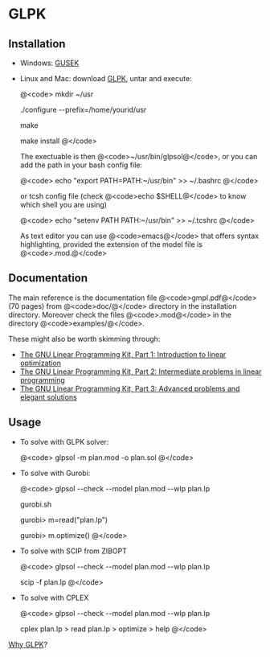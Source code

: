 GLPK
====

Installation
------------

-   Windows: [GUSEK](http://gusek.sourceforge.net/gusek.html)

-   Linux and Mac: download [GLPK](http://www.gnu.org/software/glpk/),
    untar and execute:

    @\<code\> mkdir \~/usr

    ./configure --prefix=/home/yourid/usr

    make

    make install @\</code\>

    The exectuable is then @\<code\>\~/usr/bin/glpsol@\</code\>, or you
    can add the path in your bash config file:

    @\<code\> echo \"export PATH=PATH:\~/usr/bin\" \>\> \~/.bashrc
    @\</code\>

    or tcsh config file (check @\<code\>echo \$SHELL@\</code\> to know
    which shell you are using)

    @\<code\> echo \"setenv PATH PATH:\~/usr/bin\" \>\> \~/.tcshrc
    @\</code\>

    As text editor you can use @\<code\>emacs@\</code\> that offers
    syntax highlighting, provided the extension of the model file is
    @\<code\>.mod.@\</code\>

Documentation
-------------

The main reference is the documentation file @\<code\>gmpl.pdf@\</code\>
(70 pages) from @\<code\>doc/@\</code\> directory in the installation
directory. Moreover check the files @\<code\>.mod@\</code\> in the
directory @\<code\>examples/@\</code\>.

These might also be worth skimming through:

-   [The GNU Linear Programming Kit, Part 1: Introduction to linear
    optimization](http://www.ibm.com/developerworks/linux/library/l-glpk1/)
-   [The GNU Linear Programming Kit, Part 2: Intermediate problems in
    linear
    programming](http://www.ibm.com/developerworks/linux/library/l-glpk2/)
-   [The GNU Linear Programming Kit, Part 3: Advanced problems and
    elegant
    solutions](http://www.ibm.com/developerworks/linux/library/l-glpk3/)

Usage
-----

-   To solve with GLPK solver:

    @\<code\> glpsol -m plan.mod -o plan.sol @\</code\>

-   To solve with Gurobi:

    @\<code\> glpsol --check --model plan.mod --wlp plan.lp

    gurobi.sh

    gurobi\> m=read(\"plan.lp\")

    gurobi\> m.optimize() @\</code\>

-   To solve with SCIP from ZIBOPT

    @\<code\> glpsol --check --model plan.mod --wlp plan.lp

    scip -f plan.lp @\</code\>

-   To solve with CPLEX

    @\<code\> glpsol --check --model plan.mod --wlp plan.lp

    cplex plan.lp \> read plan.lp \> optimize \> help @\</code\>

[Why
GLPK](http://spokutta.wordpress.com/the-gnu-linear-programming-kit-glpk/)?
